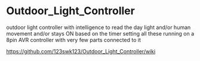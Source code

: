 # Outdoor_Light_Controller
outdoor light controller with intelligence to read the day light and/or human movement and/or stays ON based on the timer setting all these running on a 8pin AVR controller with very few parts connected to it

https://github.com/123swk123/Outdoor_Light_Controller/wiki
